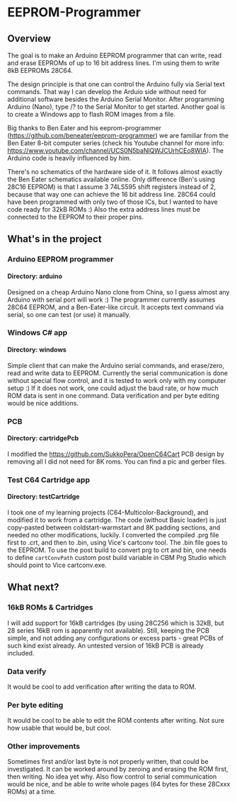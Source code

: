 # EEPROM-Programmer

## Overview
The goal is to make an Arduino EEPROM programmer that can write, read and erase EEPROMs of up to 16 bit address lines. I'm using them to write 8kB EEPROMs 28C64.

The design principle is that one can control the Arduino fully via Serial text commands. That way I can develop the Arduio side without need for additional software besides the Arduino Serial Monitor. After programming Arduino (Nano), type /? to the Serial Monitor to get started. Another goal is to create a Windows app to flash ROM images from a file.

Big thanks to Ben Eater and his eeprom-programmer (https://github.com/beneater/eeprom-programmer) we are familiar from the Ben Eater 8-bit computer series (check his Youtube channel for more info: https://www.youtube.com/channel/UCS0N5baNlQWJCUrhCEo8WlA). The Arduino code is heavily influenced by him.

There's no schematics of the hardware side of it. It follows almost exactly the Ben Eater schematics available online. Only difference (Ben's using 28C16 EEPROM) is that I assume 3 74LS595 shift registers instead of 2, because that way one can achieve the 16 bit address line. 28C64 could have been programmed with only two of those ICs, but I wanted to have code ready for 32kB ROMs :) Also the extra address lines must be connected to the EEPROM to their proper pins.


## What's in the project
### Arduino EEPROM programmer
#### Directory: arduino
Designed on a cheap Arduino Nano clone from
China, so I guess almost any Arduino with serial port will work :)
The programmer currently assumes 28C64 EEPROM, and a Ben-Eater-like
circuit. It accepts text command via serial, so one can test (or use) 
it manually.

### Windows C# app
#### Directory: windows
Simple client that can make the Arduino
serial commands, and erase/zero, read and write
data to EEPROM. Currently the serial communication
is done without special flow control, and it
is tested to work only with my computer setup :) 
If it does not work, one could adjust the baud
rate, or how much ROM data is sent in one command.
Data verification and per byte editing would be nice
additions.

### PCB
#### Directory: cartridgePcb
I modified the https://github.com/SukkoPera/OpenC64Cart 
PCB design by removing all I did not need for 8K roms.
You can find a pic and gerber files.

### Test C64 Cartridge app
#### Directory: testCartridge
I took one of my learning projects (C64-Multicolor-Background),
and modified it to work from a cartridge. The code (without
Basic loader) is just
copy-pasted between coldstart-warmstart and 8K padding
sections, and needed no other modifications, luckily. I converted the compiled .prg file first to .crt, and then to .bin, using Vice's cartconv tool. The .bin file goes to the EEPROM.
To use the post build to convert prg to crt and bin, one needs to define `cartConvPath` custom post build variable in CBM Prg Studio 
which should point to Vice cartconv.exe. 

## What next?
### 16kB ROMs & Cartridges
I will add support for 16kB cartridges (by using 28C256 which is 32kB, but 28 series 16kB rom is apparently not available). Still, keeping the PCB simple, and not adding any configurations or excess parts - great PCBs of such kind exist already. An untested version of 16kB PCB is already included.

### Data verify
It would be cool to add verification after writing the data to ROM.

### Per byte editing
It would be cool to be able to edit the ROM contents after writing. Not sure how usable that would be, but cool.

### Other improvements
Sometimes first and/or last byte is not properly written, that could be investigated. It can be worked around by zeroing and erasing the ROM first, then writing. No idea yet why. Also flow control to serial communication would be nice, and be able to write whole pages (64 bytes for these 28Cxxx ROMs) at a time.
